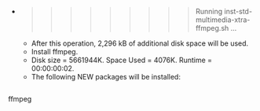* >>>>>>>>> Running inst-std-multimedia-xtra-ffmpeg.sh ...
  * After this operation, 2,296 kB of additional disk space will be used.
  * Install ffmpeg.
  * Disk size = 5661944K. Space Used = 4076K. Runtime = 00:00:00:02.
  * The following NEW packages will be installed:
  ```bash
ffmpeg
  ```
